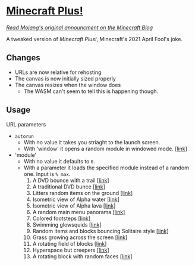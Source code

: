 # [Minecraft Plus!](https://undarkaido.github.io/Minecraft-Plus/)

[*Read Mojang's original announcment on the Minecraft Blog*]()

A tweaked version of *Minecraft Plus!*, Minecraft's 2021 April Fool's joke.

## Changes
* URLs are now relative for rehosting
* The canvas is now initially sized properly
* The canvas resizes when the window does
  * The WASM can't seem to tell this is happening though.

## Usage
URL parameters
* `autorun`
  * With no value it takes you striaght to the launch screen.
  * With 'window' it opens a random module in windowed mode. [\[link\]](https://undarkaido.github.io/Minecraft-Plus/?autorun=window)
* 'module'
  * With no value it defaults to `0`.
  * With a parameter it loads the specified module instead of a random one. Input is `% max`.
    1. A DVD bounce with a trail [\[link\]](https://undarkaido.github.io/Minecraft-Plus/?autorun=window&module=1)
    2. A traditional DVD bunce [\[link\]](https://undarkaido.github.io/Minecraft-Plus/?autorun=window&module=2)
    3. Litters random items on the ground [\[link\]](https://undarkaido.github.io/Minecraft-Plus/?autorun=window&module=3)
    4. Isometric view of Alpha water [\[link\]](https://undarkaido.github.io/Minecraft-Plus/?autorun=window&module=4)
    5. Isometric view of Alpha lava [\[link\]](https://undarkaido.github.io/Minecraft-Plus/?autorun=window&module=5)
    6. A random main menu panorama [\[link\]](https://undarkaido.github.io/Minecraft-Plus/?autorun=window&module=6)
    7. Colored footsteps [\[link\]](https://undarkaido.github.io/Minecraft-Plus/?autorun=window&module=7)
    8. Swimming glowsquids [\[link\]](https://undarkaido.github.io/Minecraft-Plus/?autorun=window&module=8)
    9. Random items and blocks bouncing Solitaire style [\[link\]](https://undarkaido.github.io/Minecraft-Plus/?autorun=window&module=9)
    10. Grass growing across the screen [\[link\]](https://undarkaido.github.io/Minecraft-Plus/?autorun=window&module=10)
    11. A rotating field of blocks [\[link\]](https://undarkaido.github.io/Minecraft-Plus/?autorun=window&module=11)
    12. Hyperspace but creepers [\[link\]](https://undarkaido.github.io/Minecraft-Plus/?autorun=window&module=12)
    13. A rotating block with random faces [\[link\]](https://undarkaido.github.io/Minecraft-Plus/?autorun=window&module=13)
